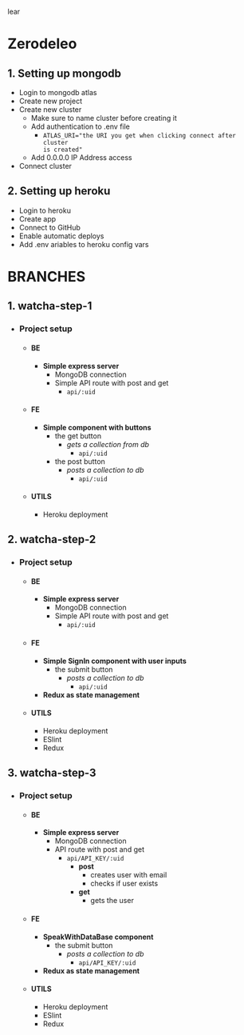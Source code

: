 lear
# Zerodeleo

## 1. Setting up mongodb
- Login to mongodb atlas
- Create new project
- Create new cluster
    - Make sure to name cluster before creating it
    - Add authentication to .env file
        - <code>ATLAS_URI="the URI you get when clicking connect after cluster is created"</code>
    - Add 0.0.0.0 IP Address access 
- Connect cluster    
## 2. Setting up heroku
- Login to heroku
- Create app
- Connect to GitHub
- Enable automatic deploys
- Add .env ariables to heroku config vars

# BRANCHES
## 1. watcha-step-1
- ### Project setup
    - #### BE
        - **Simple express server**
            - MongoDB connection
            - Simple API route with post and get
                - <code>api/:uid</code>
    - #### FE
        - **Simple component with buttons**
            - the get button
                - *gets a collection from db*
                    - <code>api/:uid</code>
            - the post button
                - *posts a collection to db*
                    - <code>api/:uid</code>
    - #### UTILS
        - Heroku deployment              
## 2. watcha-step-2
- ### Project setup
    - #### BE
        - **Simple express server**
            - MongoDB connection
            - Simple API route with post and get
                - <code>api/:uid</code>
    - #### FE
        - **Simple SignIn component with user inputs**
            - the submit button
                - *posts a collection to db*
                    - <code>api/:uid</code>
        - **Redux as state management**            
    - #### UTILS
        - Heroku deployment     
        - ESlint         
        - Redux
## 3. watcha-step-3
- ### Project setup
    - #### BE
        - **Simple express server**
            - MongoDB connection
            - API route with post and get
                - <code>api/API_KEY/:uid</code>
                    - **post**
                        - creates user with email
                        - checks if user exists
                    - **get**
                        - gets the user    
    - #### FE
        - **SpeakWithDataBase component**
            - the submit button
                - *posts a collection to db*
                    - <code>api/API_KEY/:uid</code>
        - **Redux as state management**            
    - #### UTILS
        - Heroku deployment     
        - ESlint  
        - Redux       
